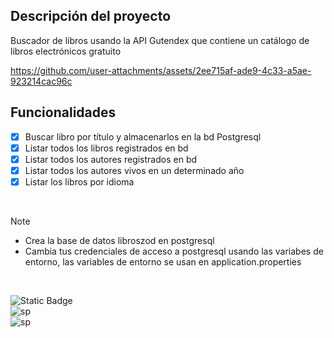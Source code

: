 ## Descripción del proyecto
Buscador de libros usando la API Gutendex que contiene un catálogo de libros electrónicos gratuito


https://github.com/user-attachments/assets/2ee715af-ade9-4c33-a5ae-923214cac96c


## Funcionalidades
- [x] Buscar libro por título y almacenarlos en la bd Postgresql
- [x] Listar todos los libros registrados en bd
- [x] Listar todos los autores registrados en bd
- [x] Listar todos los autores vivos en un determinado año
- [x] Listar los libros por idioma

</br>

>[!NOTE]
>* Crea la base de datos libroszod en postgresql
>* Cambia tus credenciales de acceso a postgresql usando las variabes de entorno, las variables de entorno se usan en application.properties

</br>

![Static Badge](https://img.shields.io/badge/java-white?style=for-the-badge&logo=openjdk&logoColor=white&labelColor=black)
</br>
![sp](https://img.shields.io/badge/SPRINGBOOT-white?style=for-the-badge&logo=spring&logoColor=white&labelColor=%236DB33F)
</br>
![sp](https://img.shields.io/badge/postgresql-white?style=for-the-badge&logo=postgresql&logoColor=white&labelColor=4169E1)
